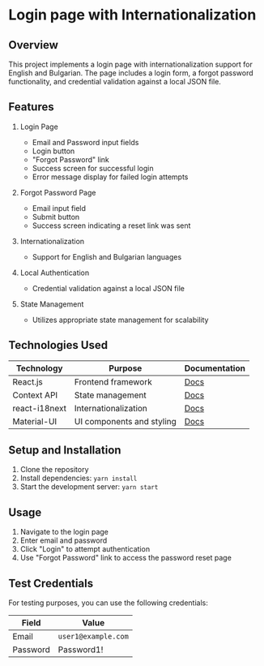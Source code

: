 # Login page with Internationalization

## Overview

This project implements a login page with internationalization support for English and Bulgarian. The page includes a login form, a forgot password functionality, and credential validation against a local JSON file.

## Features

1. Login Page
   - Email and Password input fields
   - Login button
   - "Forgot Password" link
   - Success screen for successful login
   - Error message display for failed login attempts

2. Forgot Password Page
   - Email input field
   - Submit button
   - Success screen indicating a reset link was sent

3. Internationalization
   - Support for English and Bulgarian languages

4. Local Authentication
   - Credential validation against a local JSON file

5. State Management
   - Utilizes appropriate state management for scalability

  ## Technologies Used

| Technology | Purpose | Documentation |
|------------|---------|---------------|
| React.js | Frontend framework | [Docs](https://reactjs.org/docs/getting-started.html) |
| Context API | State management | [Docs](https://reactjs.org/docs/context.html) |
| react-i18next | Internationalization | [Docs](https://react.i18next.com/) |
| Material-UI | UI components and styling | [Docs](https://mui.com/getting-started/usage/) |

## Setup and Installation

1. Clone the repository
2. Install dependencies: `yarn install`
3. Start the development server: `yarn start`

## Usage

1. Navigate to the login page
2. Enter email and password
3. Click "Login" to attempt authentication
4. Use "Forgot Password" link to access the password reset page

## Test Credentials
For testing purposes, you can use the following credentials:

| Field    | Value              |
|----------|--------------------|
| Email    | `user1@example.com`|
| Password | Password1!         |
